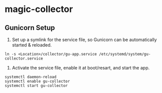# magic-collector

## Gunicorn Setup
1. Set up a symlink for the service file, so Gunicorn can be automatically started & reloaded.

`ln -s <Location>/collector/gu-app.service /etc/systemd/system/gu-collector.service`

1. Activate the service file, enable it at boot/resart, and start the app.

```
systemctl daemon-reload
systemctl enable gu-collector
systemctl start gu-collector
```
